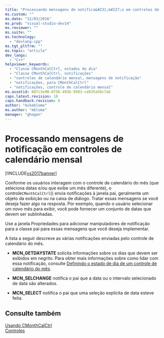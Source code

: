 ```yaml
---
title: "Processando mensagens de notifica&#231;&#227;o em controles de calend&#225;rio mensal | Microsoft Docs"
ms.custom: ""
ms.date: "12/03/2016"
ms.prod: "visual-studio-dev14"
ms.reviewer: ""
ms.suite: ""
ms.technology: 
  - "devlang-cpp"
ms.tgt_pltfrm: ""
ms.topic: "article"
dev_langs: 
  - "C++"
helpviewer_keywords: 
  - "Classe CMonthCalCtrl, estados do dia"
  - "Classe CMonthCalCtrl, notificações"
  - "controles de calendário mensal, mensagens de notificação"
  - "notificações, para CMonthCalCtrl"
  - "notificações, controle de calendário mensal"
ms.assetid: 607c3e90-0756-493b-9503-ce835a50c7ab
caps.latest.revision: 10
caps.handback.revision: 6
author: "mikeblome"
ms.author: "mblome"
manager: "ghogen"
---
```

# Processando mensagens de notifica&#231;&#227;o em controles de calend&#225;rio mensal
[!INCLUDE[vs2017banner](../assembler/inline/includes/vs2017banner.md)]

Conforme os usuários interagem com o controle de calendário do mês \(que seleciona datas e\/ou que exibe um mês diferente\), o controle`CMonthCalCtrl`\(\) envia notificações à janela pai, geralmente um objeto da exibição ou na caixa de diálogo.  Tratar essas mensagens se você deseja fazer algo na resposta.  Por exemplo, quando o usuário selecionar um novo mês para exibir, você pode fornecer um conjunto de datas que devem ser sublinhadas.  
  
 Use a janela Propriedades para adicionar manipuladores de notificação para a classe pai para essas mensagens que você deseja implementar.  
  
 A lista a seguir descreve as várias notificações enviadas pelo controle de calendário do mês.  
  
-   **MCN\_GETDAYSTATE** solicita informações sobre os dias que devem ser exibidos em negrito.  Para obter mais informações sobre como lidar com essa notificação, consulte [Definindo o estado de dia de um controle de calendário do mês](../mfc/setting-the-day-state-of-a-month-calendar-control.md).  
  
-   **MCN\_SELCHANGE** notifica o pai que a data ou o intervalo selecionado de data são alterados.  
  
-   **MCN\_SELECT** notifica o pai que uma seleção explícita de data esteve feita.  
  
## Consulte também  
 [Usando CMonthCalCtrl](../Topic/Using%20CMonthCalCtrl.md)   
 [Controles](../mfc/controls-mfc.md)